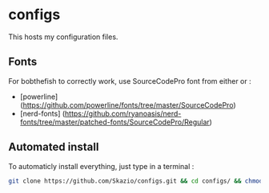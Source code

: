 # configs

This hosts my configuration files.

## Fonts

For bobthefish to correctly work, use SourceCodePro font from either or :
- [powerline] (https://github.com/powerline/fonts/tree/master/SourceCodePro)
- [nerd-fonts] (https://github.com/ryanoasis/nerd-fonts/tree/master/patched-fonts/SourceCodePro/Regular)

## Automated install

To automaticly install everything, just type in a terminal :
```bash
git clone https://github.com/Skazio/configs.git && cd configs/ && chmod +x setup.sh && sudo ./setup.sh
```


